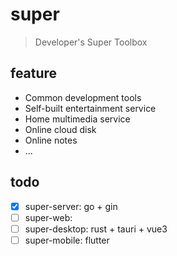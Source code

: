 # super

> Developer's Super Toolbox

## feature
- Common development tools
- Self-built entertainment service
- Home multimedia service
- Online cloud disk
- Online notes
- ...

## todo
* [x] super-server: go + gin
* [ ] super-web: 
* [ ] super-desktop: rust + tauri + vue3 
* [ ] super-mobile: flutter
